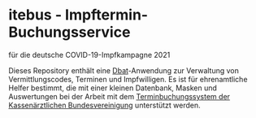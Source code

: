 # itebus - Impftermin-Buchungsservice 
für die deutsche COVID-19-Impfkampagne 2021

Dieses Repository enthält eine [Dbat](https://github.com/gfis/dbat)-Anwendung zur Verwaltung von Vermittlungscodes, Terminen und Impfwilligen. Es ist für ehrenamtliche Helfer bestimmt, die mit einer kleinen Datenbank, Masken und Auswertungen bei der Arbeit mit dem [Terminbuchungssystem der Kassenärztlichen Bundesvereinigung](https://www.impfterminservice.de/) unterstützt werden.
